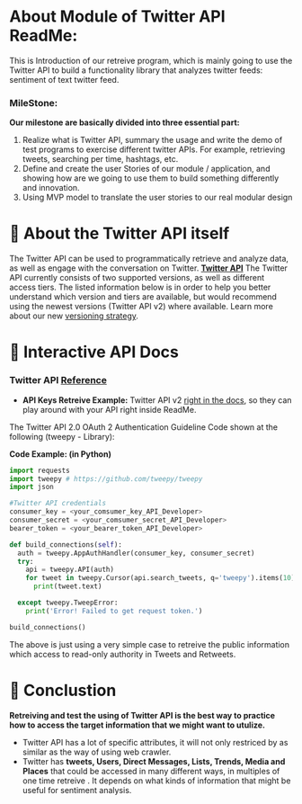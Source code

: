 # About Module of Twitter API ReadMe:

This is Introduction of our retreive program, which is mainly going to use the Twitter API to build a functionality library that analyzes twitter feeds:  sentiment of text twitter feed.

### MileStone:

**Our milestone are basically divided into three essential part:**
1. Realize what is Twitter API, summary the usage and write the demo of test programs to exercise different twitter APIs.  For example, retrieving tweets, searching per time, hashtags, etc.
2. Define and create the user Stories of our module / application, and showing how are we going to use them to build something differently and innovation.
3. Using MVP model to translate the user stories to our real modular design

# 📝 About the Twitter API itself

The Twitter API can be used to programmatically retrieve and analyze data, as well as engage with the conversation on Twitter. **[Twitter API](https://developer.twitter.com/en/docs/twitter-api/getting-started/about-twitter-api)**
The Twitter API currently consists of two supported versions, as well as different access tiers. The listed information below is in order to help you better understand which version and tiers are available, but would recommend using the newest versions (Twitter API v2) where available. Learn more about our new [versioning strategy](https://developer.twitter.com/en/docs/twitter-api/versioning).


# 🚦 Interactive API Docs

### Twitter API [Reference](https://developer.twitter.com/en/docs/twitter-api/getting-started/important-resources)

* **API Keys Retreive Example:** Twitter API v2 [right in the docs](https://docs.readme.com/docs/custom-login-with-readme), so they can play around with your API right inside ReadMe.

The Twitter API 2.0 OAuth 2 Authentication Guideline Code shown at the following (tweepy - Library):

**Code Example: (in Python)**

```python
import requests
import tweepy # https://github.com/tweepy/tweepy
import json

#Twitter API credentials
consumer_key = <your_comsumer_key_API_Developer>
consumer_secret = <your_comsumer_secret_API_Developer>
bearer_token = <your_bearer_token_API_Developer>

def build_connections(self):
  auth = tweepy.AppAuthHandler(consumer_key, consumer_secret)
  try:
    api = tweepy.API(auth)
    for tweet in tweepy.Cursor(api.search_tweets, q='tweepy').items(10):
      print(tweet.text)

  except tweepy.TweepError:
    print('Error! Failed to get request token.')

build_connections()
```
The above is just using a very simple case to retreive the public information which access to read-only authority in Tweets and Retweets.


# 💬 Conclustion

**Retreiving and test the using of Twitter API is the best way to practice how to access the target information that we might want to utulize.**

* Twitter API has a lot of specific attributes, it will not only restriced by as similar as the way of using web crawler.
* Twitter has **tweets, Users, Direct Messages, Lists, Trends, Media and Places** that could be accessed in many different ways, in multiples of one time retreive . It depends on what kinds of information that might be useful for sentiment analysis.
